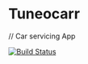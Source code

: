 # Tuneocarr
// Car servicing App

[![Build Status](https://dev.azure.com/singhvidit027/DemoProjectForToday/_apis/build/status/pranavsingh270.Tuneocarr?branchName=master)](https://dev.azure.com/singhvidit027/DemoProjectForToday/_build/latest?definitionId=1&branchName=master)
